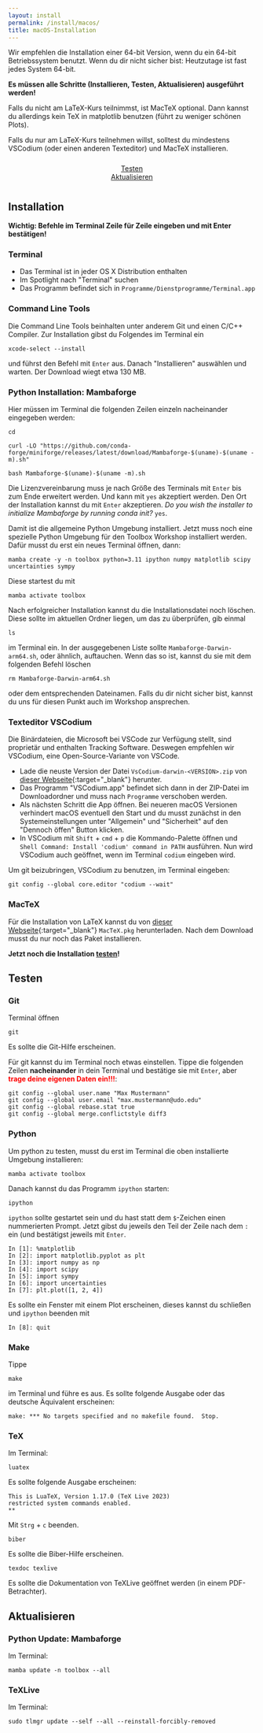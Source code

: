 ```yaml
---
layout: install
permalink: /install/macos/
title: macOS-Installation
---
```



Wir empfehlen die Installation einer 64-bit Version,
wenn du ein 64-bit Betriebssystem benutzt.
Wenn du dir nicht sicher bist: Heutzutage ist fast jedes System 64-bit.

__Es müssen alle Schritte (Installieren, Testen, Aktualisieren) ausgeführt werden!__

Falls du nicht am LaTeX-Kurs teilnimmst, ist MacTeX optional.
Dann kannst du allerdings kein TeX in matplotlib benutzen (führt zu weniger schönen Plots).

Falls du nur am LaTeX-Kurs teilnehmen willst,
solltest du mindestens VSCodium (oder einen anderen Texteditor)
und MacTeX installieren.

<div class="row" style="padding: 10px">
  <div class="col-md-1" align="center"></div>
  <div class="col-md-4" align="center">
  <a href="#test" class="btn btn-secondary btn-lg btn-block" role="button">
  Testen
  </a>
  </div>
  <div class="col-md-2" align="center"></div>
  <div class="col-md-4" align="center">
  <a href="#update" class="btn btn-secondary btn-lg btn-block" role="button">
  Aktualisieren
  </a>
  </div>
  <div class="col-md-1" align="center"></div>
</div>

## <a id="Installation"></a>Installation

**Wichtig: Befehle im Terminal Zeile für Zeile eingeben und mit Enter bestätigen!**

### Terminal

- Das Terminal ist in jeder OS X Distribution enthalten
- Im Spotlight nach "Terminal" suchen
- Das Programm befindet sich in `Programme/Dienstprogramme/Terminal.app`

### Command Line Tools

Die Command Line Tools beinhalten unter anderem Git und einen C/C++ Compiler.
Zur Installation gibst du Folgendes im Terminal ein

    xcode-select --install

und führst den Befehl mit `Enter` aus.
Danach "Installieren" auswählen und warten. Der Download wiegt etwa 130 MB.

### Python Installation: Mambaforge

Hier müssen im Terminal die folgenden Zeilen einzeln nacheinander eingegeben werden:
```
cd
```
```
curl -LO "https://github.com/conda-forge/miniforge/releases/latest/download/Mambaforge-$(uname)-$(uname -m).sh"
```
```
bash Mambaforge-$(uname)-$(uname -m).sh
```

Die Lizenzvereinbarung muss je nach Größe des Terminals mit `Enter` bis zum Ende erweitert werden.
Und kann mit `yes` akzeptiert werden.
Den Ort der Installation kannst du mit `Enter` akzeptieren.
_Do you wish the installer to initialize Mambaforge by running conda init?_ `yes`.

Damit ist die allgemeine Python Umgebung installiert.
Jetzt muss noch eine spezielle Python Umgebung für den Toolbox Workshop installiert werden.
Dafür musst du erst ein neues Terminal öffnen, dann:

    mamba create -y -n toolbox python=3.11 ipython numpy matplotlib scipy uncertainties sympy

Diese startest du mit

    mamba activate toolbox

Nach erfolgreicher Installation kannst du die Installationsdatei noch löschen. Diese sollte im aktuellen Ordner liegen, um das zu überprüfen, gib einmal

    ls

im Terminal ein. In der ausgegebenen Liste sollte `Mambaforge-Darwin-arm64.sh`, oder ähnlich, auftauchen.
Wenn das so ist, kannst du sie mit dem folgenden Befehl löschen

    rm Mambaforge-Darwin-arm64.sh

oder dem entsprechenden Dateinamen.
Falls du dir nicht sicher bist, kannst du uns für diesen Punkt auch im Workshop ansprechen.


### Texteditor VSCodium

Die Binärdateien, die Microsoft bei VSCode zur Verfügung stellt, sind proprietär
und enthalten Tracking Software. Deswegen empfehlen wir VSCodium, eine Open-Source-Variante von VSCode.

- Lade die neuste Version der Datei `VsCodium-darwin-<VERSION>.zip` von [dieser Webseite](https://github.com/VSCodium/vscodium/releases){:target="_blank"} herunter.
-  Das Programm "VSCodium.app" befindet sich dann in der ZIP-Datei im Downloadordner
  und muss nach `Programme` verschoben werden.
-  Als nächsten Schritt die App öffnen. Bei neueren macOS Versionen verhindert macOS eventuell den Start
  und du musst zunächst in den Systemeinstellungen unter "Allgemein" und "Sicherheit"
  auf den "Dennoch öffen" Button klicken.
-  In VSCodium mit `Shift` + `cmd` + `p` die Kommando-Palette öffnen und
  `Shell Command: Install 'codium' command in PATH` ausführen.
  Nun wird VSCodium auch geöffnet, wenn im Terminal `codium` eingeben wird.

Um git beizubringen, VSCodium zu benutzen, im Terminal eingeben:

    git config --global core.editor "codium --wait"

### MacTeX

Für die Installation von LaTeX kannst du von [dieser Webseite](http://tug.org/cgi-bin/mactex-download/MacTeX.pkg){:target="_blank"} `MacTeX.pkg` herunterladen.
Nach dem Download musst du nur noch das Paket installieren.

__Jetzt noch die Installation [testen](#test)!__


## <a id="test"></a>Testen

### Git

Terminal öffnen

    git

Es sollte die Git-Hilfe erscheinen.

Für git kannst du im Terminal noch etwas einstellen.
Tippe die folgenden Zeilen __nacheinander__ in dein Terminal und bestätige sie mit `Enter`,
aber <span style="color: red;">__trage deine eigenen Daten ein!!!__</span>:

    git config --global user.name "Max Mustermann"
    git config --global user.email "max.mustermann@udo.edu"
    git config --global rebase.stat true
    git config --global merge.conflictstyle diff3

### Python

Um python zu testen, musst du erst im Terminal die oben installierte Umgebung installieren:

    mamba activate toolbox

Danach kannst du das Programm `ipython` starten:

    ipython

`ipython` sollte gestartet sein und du hast statt dem `$`-Zeichen einen nummerierten Prompt.
Jetzt gibst du jeweils den Teil der Zeile nach dem `:` ein (und bestätigst jeweils mit `Enter`.

    In [1]: %matplotlib
    In [2]: import matplotlib.pyplot as plt
    In [3]: import numpy as np
    In [4]: import scipy
    In [5]: import sympy
    In [6]: import uncertainties
    In [7]: plt.plot([1, 2, 4])

Es sollte ein Fenster mit einem Plot erscheinen, dieses kannst du schließen und `ipython` beenden mit

    In [8]: quit

### Make

Tippe

    make

im Terminal und führe es aus.
Es sollte folgende Ausgabe oder das deutsche Äquivalent erscheinen:

    make: *** No targets specified and no makefile found.  Stop.

### TeX

Im Terminal:

    luatex

Es sollte folgende Ausgabe erscheinen:

    This is LuaTeX, Version 1.17.0 (TeX Live 2023)
    restricted system commands enabled.
    **

Mit `Strg` + `c` beenden.

    biber

Es sollte die Biber-Hilfe erscheinen.

    texdoc texlive

Es sollte die Dokumentation von TeXLive geöffnet werden (in einem PDF-Betrachter).

## <a id="update"></a>Aktualisieren

### Python Update: Mambaforge

Im Terminal:

    mamba update -n toolbox --all

### TeXLive

Im Terminal:

    sudo tlmgr update --self --all --reinstall-forcibly-removed
